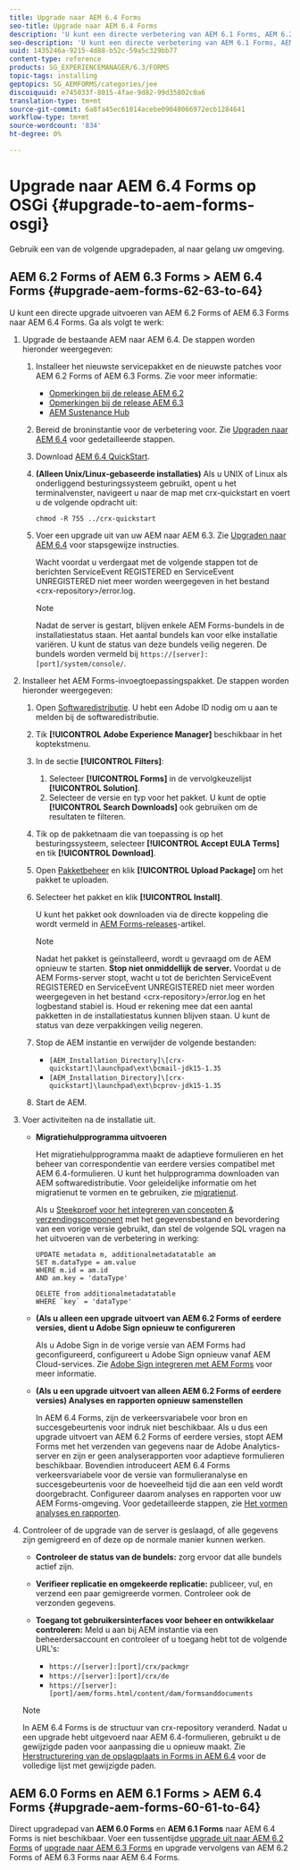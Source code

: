 ```yaml
---
title: Upgrade naar AEM 6.4 Forms
seo-title: Upgrade naar AEM 6.4 Forms
description: 'U kunt een directe verbetering van AEM 6.1 Forms, AEM 6.2 Forms, en LiveCycle ES4 SP1 aan AEM 6.3 Forms uitvoeren. '
seo-description: 'U kunt een directe verbetering van AEM 6.1 Forms, AEM 6.2 Forms, en LiveCycle ES4 SP1 aan AEM 6.3 Forms uitvoeren. '
uuid: 1435246a-9215-4d88-b52c-59a5c329bb77
content-type: reference
products: SG_EXPERIENCEMANAGER/6.3/FORMS
topic-tags: installing
geptopics: SG_AEMFORMS/categories/jee
discoiquuid: e745033f-8015-4fae-9d82-99d35802c0a6
translation-type: tm+mt
source-git-commit: 6a8fa45ec61014acebe09048066972ecb1284641
workflow-type: tm+mt
source-wordcount: '834'
ht-degree: 0%

---
```



# Upgrade naar AEM 6.4 Forms op OSGi {#upgrade-to-aem-forms-osgi}

Gebruik een van de volgende upgradepaden, al naar gelang uw omgeving.

## AEM 6.2 Forms of AEM 6.3 Forms > AEM 6.4 Forms {#upgrade-aem-forms-62-63-to-64}

U kunt een directe upgrade uitvoeren van AEM 6.2 Forms of AEM 6.3 Forms naar AEM 6.4 Forms. Ga als volgt te werk:

1. Upgrade de bestaande AEM naar AEM 6.4. De stappen worden hieronder weergegeven:

   1. Installeer het nieuwste servicepakket en de nieuwste patches voor AEM 6.2 Forms of AEM 6.3 Forms. Zie voor meer informatie:

      * [Opmerkingen bij de release AEM 6.2](https://helpx.adobe.com/experience-manager/6-2/release-notes.html)
      * [Opmerkingen bij de release AEM 6.3](https://helpx.adobe.com/experience-manager/6-3/release-notes.html)
      * [AEM Sustenance Hub](https://helpx.adobe.com/experience-manager/aem-releases-updates.html)
   1. Bereid de broninstantie voor de verbetering voor. Zie [Upgraden naar AEM 6.4](/help/sites-deploying/upgrade.md#preparing%20the%20source%20instance) voor gedetailleerde stappen.
   1. Download [AEM 6.4 QuickStart](/help/sites-deploying/deploy.md#getting%20the%20software).
   1. **(Alleen Unix/Linux-gebaseerde installaties)** Als u UNIX of Linux als onderliggend besturingssysteem gebruikt, opent u het terminalvenster, navigeert u naar de map met crx-quickstart en voert u de volgende opdracht uit:

      `chmod -R 755 ../crx-quickstart`

   1. Voer een upgrade uit van uw AEM naar AEM 6.3. Zie [Upgraden naar AEM 6.4](/help/sites-deploying/upgrade.md) voor stapsgewijze instructies.

      Wacht voordat u verdergaat met de volgende stappen tot de berichten ServiceEvent REGISTERED en ServiceEvent UNREGISTERED niet meer worden weergegeven in het bestand &lt;crx-repository>/error.log.

      >[!NOTE]
      >
      >Nadat de server is gestart, blijven enkele AEM Forms-bundels in de installatiestatus staan. Het aantal bundels kan voor elke installatie variëren. U kunt de status van deze bundels veilig negeren. De bundels worden vermeld bij `https://[server]:[port]/system/console/`.


1. Installeer het AEM Forms-invoegtoepassingspakket. De stappen worden hieronder weergegeven:

   1. Open [Softwaredistributie](https://experience.adobe.com/downloads). U hebt een Adobe ID nodig om u aan te melden bij de softwaredistributie.
   1. Tik **[!UICONTROL Adobe Experience Manager]** beschikbaar in het koptekstmenu.
   1. In de sectie **[!UICONTROL Filters]**:
      1. Selecteer **[!UICONTROL Forms]** in de vervolgkeuzelijst **[!UICONTROL Solution]**.
      1. Selecteer de versie en typ voor het pakket. U kunt de optie **[!UICONTROL Search Downloads]** ook gebruiken om de resultaten te filteren.
   1. Tik op de pakketnaam die van toepassing is op het besturingssysteem, selecteer **[!UICONTROL Accept EULA Terms]** en tik **[!UICONTROL Download]**.
   1. Open [Pakketbeheer](https://docs.adobe.com/content/help/en/experience-manager-65/administering/contentmanagement/package-manager.html) en klik **[!UICONTROL Upload Package]** om het pakket te uploaden.
   1. Selecteer het pakket en klik **[!UICONTROL Install]**.

      U kunt het pakket ook downloaden via de directe koppeling die wordt vermeld in [AEM Forms-releases](https://helpx.adobe.com/aem-forms/kb/aem-forms-releases.html)-artikel.

      >[!NOTE]
      >
      >Nadat het pakket is geïnstalleerd, wordt u gevraagd om de AEM opnieuw te starten. **Stop niet onmiddellijk de server.** Voordat u de AEM Forms-server stopt, wacht u tot de berichten ServiceEvent REGISTERED en ServiceEvent UNREGISTERED niet meer worden weergegeven in het bestand  &lt;crx-repository>/error.log en het logbestand stabiel is. Houd er rekening mee dat een aantal pakketten in de installatiestatus kunnen blijven staan. U kunt de status van deze verpakkingen veilig negeren.

   1. Stop de AEM instantie en verwijder de volgende bestanden:

      * `[AEM_Installation_Directory]\[crx-quickstart]\launchpad\ext\bcmail-jdk15-1.35`
      * `[AEM_Installation_Directory]\[crx-quickstart]\launchpad\ext\bcprov-jdk15-1.35`
   1. Start de AEM.


1. Voer activiteiten na de installatie uit.

   * **Migratiehulpprogramma uitvoeren**

      Het migratiehulpprogramma maakt de adaptieve formulieren en het beheer van correspondentie van eerdere versies compatibel met AEM 6.4-formulieren. U kunt het hulpprogramma downloaden van AEM softwaredistributie. Voor geleidelijke informatie om het migratienut te vormen en te gebruiken, zie [migratienut](/help/forms/using/migration-utility.md).

      Als u [Steekproef voor het integreren van concepten &amp; verzendingscomponent](integrate-draft-submission-database.md) met het gegevensbestand en bevordering van een vorige versie gebruikt, dan stel de volgende SQL vragen na het uitvoeren van de verbetering in werking:

      ```
      UPDATE metadata m, additionalmetadatatable am
      SET m.dataType = am.value
      WHERE m.id = am.id
      AND am.key = 'dataType'
      ```

      ```
      DELETE from additionalmetadatatable
      WHERE `key` = 'dataType'
      ```

   * **(Als u alleen een upgrade uitvoert van AEM 6.2 Forms of eerdere versies, dient u Adobe Sign opnieuw te configureren**

      Als u Adobe Sign in de vorige versie van AEM Forms had geconfigureerd, configureert u Adobe Sign opnieuw vanaf AEM Cloud-services. Zie [Adobe Sign integreren met AEM Forms](/help/forms/using/adobe-sign-integration-adaptive-forms.md) voor meer informatie.

   * **(Als u een upgrade uitvoert van alleen AEM 6.2 Forms of eerdere versies) Analyses en rapporten opnieuw samenstellen**

      In AEM 6.4 Forms, zijn de verkeersvariabele voor bron en succesgebeurtenis voor indruk niet beschikbaar. Als u dus een upgrade uitvoert van AEM 6.2 Forms of eerdere versies, stopt AEM Forms met het verzenden van gegevens naar de Adobe Analytics-server en zijn er geen analyserapporten voor adaptieve formulieren beschikbaar. Bovendien introduceert AEM 6.4 Forms verkeersvariabele voor de versie van formulieranalyse en succesgebeurtenis voor de hoeveelheid tijd die aan een veld wordt doorgebracht. Configureer daarom analyses en rapporten voor uw AEM Forms-omgeving. Voor gedetailleerde stappen, zie [Het vormen analyses en rapporten](/help/forms/using/configure-analytics-forms-documents.md).

1. Controleer of de upgrade van de server is geslaagd, of alle gegevens zijn gemigreerd en of deze op de normale manier kunnen werken.

   * **Controleer de status van de bundels:** zorg ervoor dat alle bundels actief zijn.
   * **Verifieer replicatie en omgekeerde replicatie:** publiceer, vul, en verzend een paar gemigreerde vormen. Controleer ook de verzonden gegevens.
   * **Toegang tot gebruikersinterfaces voor beheer en ontwikkelaar controleren:** Meld u aan bij AEM instantie via een beheerdersaccount en controleer of u toegang hebt tot de volgende URL&#39;s:

      * `https://[server]:[port]/crx/packmgr`
      * `https://[server]:[port]/crx/de`
      * `https://[server]:[port]/aem/forms.html/content/dam/formsanddocuments`

   >[!NOTE]
   In AEM 6.4 Forms is de structuur van crx-repository veranderd. Nadat u een upgrade hebt uitgevoerd naar AEM 6.4-formulieren, gebruikt u de gewijzigde paden voor aanpassing die u opnieuw maakt. Zie [Herstructurering van de opslagplaats in Forms in AEM 6.4](/help/sites-deploying/forms-repository-restructuring-in-aem-6-4.md) voor de volledige lijst met gewijzigde paden.

## AEM 6.0 Forms en AEM 6.1 Forms > AEM 6.4 Forms {#upgrade-aem-forms-60-61-to-64}

Direct upgradepad van **AEM 6.0 Forms** en **AEM 6.1 Forms** naar AEM 6.4 Forms is niet beschikbaar. Voer een tussentijdse [upgrade uit naar AEM 6.2 Forms](/help/forms/using/upgrade.md) of [upgrade naar AEM 6.3 Forms](/help/forms/using/upgrade.md) en upgrade vervolgens van AEM 6.2 Forms of AEM 6.3 Forms naar AEM 6.4 Forms.
